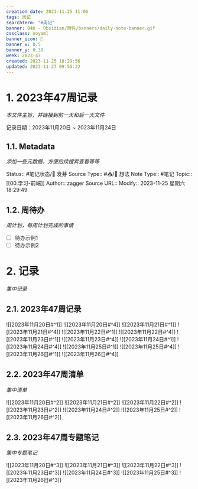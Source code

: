 ```yaml
---
creation date: 2023-11-25 11:06
tags: 周记
searchterm: "#周记"
banner: 040 - Obsidian/附件/banners/daily-note-banner.gif
cssclass: noyaml
banner_icon: 💌
banner_x: 0.5
banner_y: 0.38
week: 2023-47
created: 2023-11-25 18:29:56
updated: 2023-11-27 09:55:22
---
```


# 1. 2023年47周记录

_本文件主旨，并链接到前一天和后一天文件_

记录日期：2023年11月20日 ~ 2023年11月24日

## 1.1. Metadata

_添加一些元数据，方便后续搜索查看等等_

Status:: #笔记状态/🌱 发芽
Source Type:: #📥/💭 想法 
Note Type:: #笔记
Topic:: [[00.学习-前端]]
Author:: zagger
Source URL::
Modify:: 2023-11-25 星期六 18:29:49

## 1.2. 周待办

_周计划，每周计划完成的事情_

- [ ] 待办示例1
- [ ] 待办示例2

# 2. 记录

_集中记录_

## 2.1. 2023年47周记录
![[2023年11月20日#^1]] 
![[2023年11月20日#^4]] 
![[2023年11月21日#^1]] 
![[2023年11月21日#^4]] 
![[2023年11月22日#^1]] 
![[2023年11月22日#^4]] 
![[2023年11月23日#^1]] 
![[2023年11月23日#^4]] 
![[2023年11月24日#^1]] 
![[2023年11月24日#^4]] 
![[2023年11月25日#^1]] 
![[2023年11月25日#^4]] 
![[2023年11月26日#^1]] 
![[2023年11月26日#^4]] 


## 2.2. 2023年47周清单

_集中清单_

![[2023年11月20日#^2]] 
![[2023年11月21日#^2]] 
![[2023年11月22日#^2]] 
![[2023年11月23日#^2]] 
![[2023年11月24日#^2]] 
![[2023年11月25日#^2]] 
![[2023年11月26日#^2]] 

## 2.3. 2023年47周专题笔记

_集中专题笔记_

![[2023年11月20日#^3]] 
![[2023年11月21日#^3]] 
![[2023年11月22日#^3]] 
![[2023年11月23日#^3]] 
![[2023年11月24日#^3]] 
![[2023年11月25日#^3]] 
![[2023年11月26日#^3]] 
